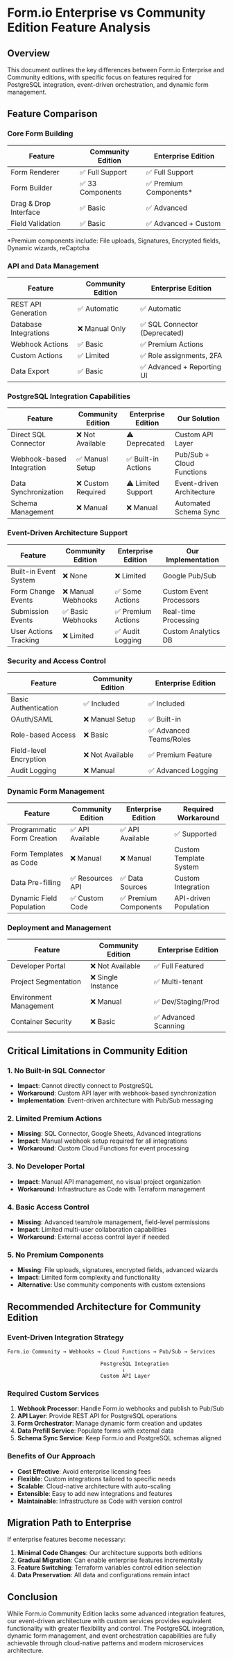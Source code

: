 # Form.io Enterprise vs Community Edition Feature Analysis

## Overview
This document outlines the key differences between Form.io Enterprise and Community editions, with specific focus on features required for PostgreSQL integration, event-driven orchestration, and dynamic form management.

## Feature Comparison

### Core Form Building

| Feature | Community Edition | Enterprise Edition |
|---------|-------------------|-------------------|
| Form Renderer | ✅ Full Support | ✅ Full Support |
| Form Builder | ✅ 33 Components | ✅ Premium Components* |
| Drag & Drop Interface | ✅ Basic | ✅ Advanced |
| Field Validation | ✅ Basic | ✅ Advanced + Custom |

*Premium components include: File uploads, Signatures, Encrypted fields, Dynamic wizards, reCaptcha

### API and Data Management

| Feature | Community Edition | Enterprise Edition |
|---------|-------------------|-------------------|
| REST API Generation | ✅ Automatic | ✅ Automatic |
| Database Integrations | ❌ Manual Only | ✅ SQL Connector (Deprecated) |
| Webhook Actions | ✅ Basic | ✅ Premium Actions |
| Custom Actions | ✅ Limited | ✅ Role assignments, 2FA |
| Data Export | ✅ Basic | ✅ Advanced + Reporting UI |

### PostgreSQL Integration Capabilities

| Feature | Community Edition | Enterprise Edition | Our Solution |
|---------|-------------------|-------------------|--------------|
| Direct SQL Connector | ❌ Not Available | ⚠️ Deprecated | Custom API Layer |
| Webhook-based Integration | ✅ Manual Setup | ✅ Built-in Actions | Pub/Sub + Cloud Functions |
| Data Synchronization | ❌ Custom Required | ⚠️ Limited Support | Event-driven Architecture |
| Schema Management | ❌ Manual | ❌ Manual | Automated Schema Sync |

### Event-Driven Architecture Support

| Feature | Community Edition | Enterprise Edition | Our Implementation |
|---------|-------------------|-------------------|-------------------|
| Built-in Event System | ❌ None | ❌ Limited | Google Pub/Sub |
| Form Change Events | ❌ Manual Webhooks | ✅ Some Actions | Custom Event Processors |
| Submission Events | ✅ Basic Webhooks | ✅ Premium Actions | Real-time Processing |
| User Actions Tracking | ❌ Limited | ✅ Audit Logging | Custom Analytics DB |

### Security and Access Control

| Feature | Community Edition | Enterprise Edition |
|---------|-------------------|-------------------|
| Basic Authentication | ✅ Included | ✅ Included |
| OAuth/SAML | ❌ Manual Setup | ✅ Built-in |
| Role-based Access | ❌ Basic | ✅ Advanced Teams/Roles |
| Field-level Encryption | ❌ Not Available | ✅ Premium Feature |
| Audit Logging | ❌ Manual | ✅ Advanced Logging |

### Dynamic Form Management

| Feature | Community Edition | Enterprise Edition | Required Workaround |
|---------|-------------------|-------------------|-------------------|
| Programmatic Form Creation | ✅ API Available | ✅ API Available | ✅ Supported |
| Form Templates as Code | ❌ Manual | ❌ Manual | Custom Template System |
| Data Pre-filling | ✅ Resources API | ✅ Data Sources | Custom Integration |
| Dynamic Field Population | ✅ Custom Code | ✅ Premium Components | API-driven Population |

### Deployment and Management

| Feature | Community Edition | Enterprise Edition |
|---------|-------------------|-------------------|
| Developer Portal | ❌ Not Available | ✅ Full Featured |
| Project Segmentation | ❌ Single Instance | ✅ Multi-tenant |
| Environment Management | ❌ Manual | ✅ Dev/Staging/Prod |
| Container Security | ❌ Basic | ✅ Advanced Scanning |

## Critical Limitations in Community Edition

### 1. No Built-in SQL Connector
- **Impact**: Cannot directly connect to PostgreSQL
- **Workaround**: Custom API layer with webhook-based synchronization
- **Implementation**: Event-driven architecture with Pub/Sub messaging

### 2. Limited Premium Actions
- **Missing**: SQL Connector, Google Sheets, Advanced integrations
- **Impact**: Manual webhook setup required for all integrations
- **Workaround**: Custom Cloud Functions for event processing

### 3. No Developer Portal
- **Impact**: Manual API management, no visual project organization
- **Workaround**: Infrastructure as Code with Terraform management

### 4. Basic Access Control
- **Missing**: Advanced team/role management, field-level permissions
- **Impact**: Limited multi-user collaboration capabilities
- **Workaround**: External access control layer if needed

### 5. No Premium Components
- **Missing**: File uploads, signatures, encrypted fields, advanced wizards
- **Impact**: Limited form complexity and functionality
- **Alternative**: Use community components with custom extensions

## Recommended Architecture for Community Edition

### Event-Driven Integration Strategy
```
Form.io Community → Webhooks → Cloud Functions → Pub/Sub → Services
                                     ↓
                              PostgreSQL Integration
                                     ↓
                              Custom API Layer
```

### Required Custom Services
1. **Webhook Processor**: Handle Form.io webhooks and publish to Pub/Sub
2. **API Layer**: Provide REST API for PostgreSQL operations
3. **Form Orchestrator**: Manage dynamic form creation and updates
4. **Data Prefill Service**: Populate forms with external data
5. **Schema Sync Service**: Keep Form.io and PostgreSQL schemas aligned

### Benefits of Our Approach
- **Cost Effective**: Avoid enterprise licensing fees
- **Flexible**: Custom integrations tailored to specific needs
- **Scalable**: Cloud-native architecture with auto-scaling
- **Extensible**: Easy to add new integrations and features
- **Maintainable**: Infrastructure as Code with version control

## Migration Path to Enterprise

If enterprise features become necessary:
1. **Minimal Code Changes**: Our architecture supports both editions
2. **Gradual Migration**: Can enable enterprise features incrementally  
3. **Feature Switching**: Terraform variables control edition selection
4. **Data Preservation**: All data and configurations remain intact

## Conclusion

While Form.io Community Edition lacks some advanced integration features, our event-driven architecture with custom services provides equivalent functionality with greater flexibility and control. The PostgreSQL integration, dynamic form management, and event orchestration capabilities are fully achievable through cloud-native patterns and modern microservices architecture.